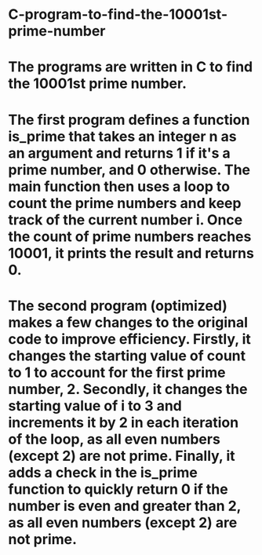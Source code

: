 # C-program-to-find-the-10001st-prime-number
# The programs are written in C to find the 10001st prime number.
# The first program defines a function is_prime that takes an integer n as an argument and returns 1 if it's a prime number, and 0 otherwise. The main function then uses a loop to count the prime numbers and keep track of the current number i. Once the count of prime numbers reaches 10001, it prints the result and returns 0.
# The second program (optimized) makes a few changes to the original code to improve efficiency. Firstly, it changes the starting value of count to 1 to account for the first prime number, 2. Secondly, it changes the starting value of i to 3 and increments it by 2 in each iteration of the loop, as all even numbers (except 2) are not prime. Finally, it adds a check in the is_prime function to quickly return 0 if the number is even and greater than 2, as all even numbers (except 2) are not prime.
